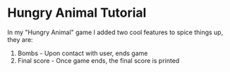 # Hungry Animal Tutorial
In my "Hungry Animal" game I added two cool features to spice things up, they are:
1. Bombs - Upon contact with user, ends game
2. Final score - Once game ends, the final score is printed 
